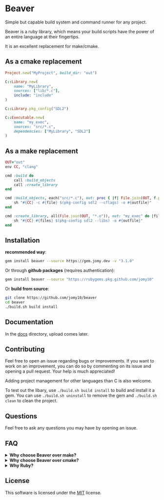 # Beaver

Simple but capable build system and command runner for any project.

Beaver is a ruby library, which means your build scripts have the power of an
entire language at their fingertips.

It is an excellent replacement for make/cmake.

## As a cmake replacement

```ruby
Project.new("MyProject", build_dir: "out")

C::Library.new(
    name: "MyLibrary",
    sources: ["lib/*.c"],
    include: "include"
)

C::Library.pkg_config("SDL2")

C::Executable.new(
    name: "my_exec",
    sources: "src/*.c",
    dependencies: ["MyLibrary", "SDL2"]
)
```

## As a make replacement

```ruby
OUT="out"
env CC, "clang"

cmd :build do
    call :build_objects
    call :create_library
end

cmd :build_objects, each("src/*.c"), out: proc { |f| File.join(OUT, f.path + ".o") } do |file, outfile|
    sh "#{CC} -c #{file} $(pkg-config sdl2 --cflags) -o #{outfile}"
end

cmd :create_library, all(File.join(OUT, "*.o")), out: "my_exec" do |files, outfile|
    sh "#{CC} #{files} $(pkg-config sdl2 --libs) -o #{outfile}"
end
```

## Installation

**recommended way**:
```sh
gem install beaver --source https://gem.jomy.dev -v "3.1.0"
```

Or through **github packages** (requires authentication):

```sh
gem install beaver --source "https://rubygems.pkg.github.com/jomy10"
```

Or **build from source**:

```sh
git clone https://github.com/jomy10/beaver
cd beaver
./build.sh build install
```

## Documentation

In the [docs](./docs) directory, upload comes later.

## Contributing

Feel free to open an issue regarding bugs or improvements. If you want to work
on an improvement, you can do so by commenting on its issue and opening a pull
request. Your help is much appreciated!

Adding project management for other languages than C is also welcome.

To test out the libary, use `./build.sh build install` to build and install it a
gem. You can use `./build.sh uninstall` to remove the gem and `./build.sh clean`
to clean the project.

## Questions

Feel free to ask any questions you may have by opening an issue.

## FAQ

<details>
    <summary><b>Why choose Beaver over make?</b></summary>
    This project started as a more readable make replacement. I was
    getting frustrated by unreadable build tools. Beaver comes with
    all the features you'd expect from a make replacement.
</details>

<details>
    <summary><b>Why choose Beaver over cmake?</b></summary>
    Beaver takes an approach to project management that does not abstract
    away all knowledge of the clang/gcc compilers. It's easier to use and
    understand what's going on.
</details>

<details>
    <summary><b>Why Ruby?</b></summary>
    I picked ruby as I find it an excellent choice for build scrpts. It comes
    wth a rich standard library for working with files and has a magical syntax.

Sure, it's "slow", but the compiler is usually the bottleneck anyway in build scripts.
Next to the nice syntax, it's also easy to parallelize tasks, which has been taken
advantage of whe compiling targets.
</details>

## License

This software is licensed under the [MIT](LICENSE) license.


